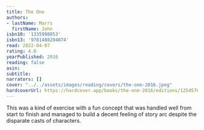 ```yaml
---
title: The One
authors:
- lastName: Marrs
  firstName: John
isbn10: '1335998853'
isbn13: '9781488204074'
read: 2022-04-07
rating: 4.0
yearPublished: 2016
reading: false
asin:
subtitle:
narrators: []
cover: "../../assets/images/reading/covers/the-one-2016.jpeg"
hardcoverUrl: https://hardcover.app/books/the-one-2016/editions/1254570
---
```

This was a kind of exercise with a fun concept that was handled well from start to finish and managed to build a decent feeling of story arc despite the disparate casts of characters.
